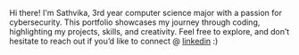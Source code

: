 Hi there! I'm Sathvika, 3rd year computer science major with a passion for cybersecurity. This portfolio showcases my journey through coding, highlighting my projects, skills, and creativity.
Feel free to explore, and don’t hesitate to reach out if you’d like to connect @ [linkedin](https://www.linkedin.com/in/smuktha/) :)
